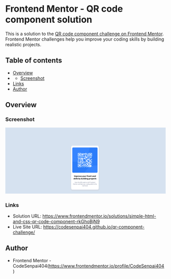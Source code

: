 # Frontend Mentor - QR code component solution

This is a solution to the [QR code component challenge on Frontend Mentor](https://www.frontendmentor.io/challenges/qr-code-component-iux_sIO_H). Frontend Mentor challenges help you improve your coding skills by building realistic projects. 

## Table of contents

- [Overview](#overview)
- - [Screenshot](#screenshot)
- [Links](#links)
- [Author](#author)



## Overview

### Screenshot

![qr-component](/images/qr-component-screenshot.png)



### Links

- Solution URL: https://www.frontendmentor.io/solutions/simple-html-and-css-qr-code-component-rkGhoBjN9
- Live Site URL: https://codesenpai404.github.io/qr-component-challenge/



## Author

- Frontend Mentor - CodeSenpai404(https://www.frontendmentor.io/profile/CodeSenpai404)


